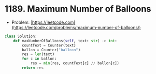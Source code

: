# 1189. Maximum Number of Balloons

- Problem: [https://leetcode.com](https://leetcode.com/problems/maximum-number-of-balloons/)

```python
class Solution:
    def maxNumberOfBalloons(self, text: str) -> int:
        countText = Counter(text)
        ballon = Counter("balloon")
        res = len(text)
        for c in ballon:
            res = min(res, countText[c] // ballon[c])
        return res
```